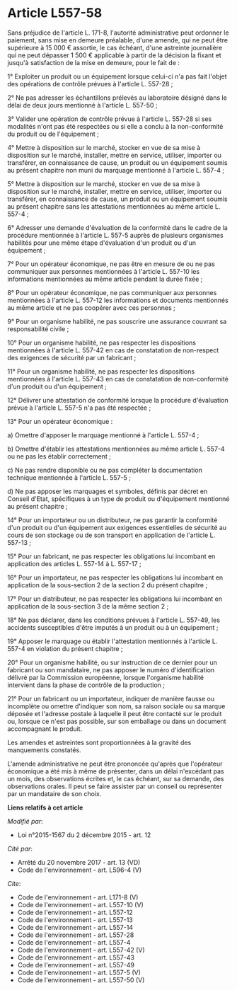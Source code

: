 # Article L557-58

Sans préjudice de l'article L. 171-8, l'autorité administrative peut ordonner le paiement, sans mise en demeure préalable,
d'une amende, qui ne peut être supérieure à 15 000 € assortie, le cas échéant, d'une astreinte journalière qui ne peut
dépasser 1 500 € applicable à partir de la décision la fixant et jusqu'à satisfaction de la mise en demeure, pour le fait
de : 

1° Exploiter un produit ou un équipement lorsque celui-ci n'a pas fait l'objet des opérations de contrôle prévues à l'article
L. 557-28 ; 

2° Ne pas adresser les échantillons prélevés au laboratoire désigné dans le délai de deux jours mentionné à l'article L.
557-50 ; 

3° Valider une opération de contrôle prévue à l'article L. 557-28 si ses modalités n'ont pas été respectées ou si elle a
conclu à la non-conformité du produit ou de l'équipement ; 

4° Mettre à disposition sur le marché, stocker en vue de sa mise à disposition sur le marché, installer, mettre en service,
utiliser, importer ou transférer, en connaissance de cause, un produit ou un équipement soumis au présent chapitre non muni
du marquage mentionné à l'article L. 557-4 ; 

5° Mettre à disposition sur le marché, stocker en vue de sa mise à disposition sur le marché, installer, mettre en service,
utiliser, importer ou transférer, en connaissance de cause, un produit ou un équipement soumis au présent chapitre sans les
attestations mentionnées au même article L. 557-4 ; 

6° Adresser une demande d'évaluation de la conformité dans le cadre de la procédure mentionnée à l'article L. 557-5 auprès de
plusieurs organismes habilités pour une même étape d'évaluation d'un produit ou d'un équipement ; 

7° Pour un opérateur économique, ne pas être en mesure de ou ne pas communiquer aux personnes mentionnées à l'article L.
557-10 les informations mentionnées au même article pendant la durée fixée ; 

8° Pour un opérateur économique, ne pas communiquer aux personnes mentionnées à l'article L. 557-12 les informations et
documents mentionnés au même article et ne pas coopérer avec ces personnes ; 

9° Pour un organisme habilité, ne pas souscrire une assurance couvrant sa responsabilité civile ; 

10° Pour un organisme habilité, ne pas respecter les dispositions mentionnées à l'article L. 557-42 en cas de constatation de
non-respect des exigences de sécurité par un fabricant ; 

11° Pour un organisme habilité, ne pas respecter les dispositions mentionnées à l'article L. 557-43 en cas de constatation de
non-conformité d'un produit ou d'un équipement ; 

12° Délivrer une attestation de conformité lorsque la procédure d'évaluation prévue à l'article L. 557-5 n'a pas été
respectée ; 

13° Pour un opérateur économique : 

a) Omettre d'apposer le marquage mentionné à l'article L. 557-4 ; 

b) Omettre d'établir les attestations mentionnées au même article L. 557-4 ou ne pas les établir correctement ; 

c) Ne pas rendre disponible ou ne pas compléter la documentation technique mentionnée à l'article L. 557-5 ; 

d) Ne pas apposer les marquages et symboles, définis par décret en Conseil d'Etat, spécifiques à un type de produit ou
d'équipement mentionné au présent chapitre ; 

14° Pour un importateur ou un distributeur, ne pas garantir la conformité d'un produit ou d'un équipement aux exigences
essentielles de sécurité au cours de son stockage ou de son transport en application de l'article L. 557-13 ; 

15° Pour un fabricant, ne pas respecter les obligations lui incombant en application des articles L. 557-14 à L. 557-17 ; 

16° Pour un importateur, ne pas respecter les obligations lui incombant en application de la sous-section 2 de la section 2
du présent chapitre ; 

17° Pour un distributeur, ne pas respecter les obligations lui incombant en application de la sous-section 3 de la même
section 2 ; 

18° Ne pas déclarer, dans les conditions prévues à l'article L. 557-49, les accidents susceptibles d'être imputés à un
produit ou à un équipement ; 

19° Apposer le marquage ou établir l'attestation mentionnés à l'article L. 557-4 en violation du présent chapitre ; 

20° Pour un organisme habilité, ou sur instruction de ce dernier pour un fabricant ou son mandataire, ne pas apposer le
numéro d'identification délivré par la Commission européenne, lorsque l'organisme habilité intervient dans la phase de
contrôle de la production ; 

21° Pour un fabricant ou un importateur, indiquer de manière fausse ou incomplète ou omettre d'indiquer son nom, sa raison
sociale ou sa marque déposée et l'adresse postale à laquelle il peut être contacté sur le produit ou, lorsque ce n'est pas
possible, sur son emballage ou dans un document accompagnant le produit. 

Les amendes et astreintes sont proportionnées à la gravité des manquements constatés. 

L'amende administrative ne peut être prononcée qu'après que l'opérateur économique a été mis à même de présenter, dans un
délai n'excédant pas un mois, des observations écrites et, le cas échéant, sur sa demande, des observations orales. Il peut
se faire assister par un conseil ou représenter par un mandataire de son choix.

**Liens relatifs à cet article**

_Modifié par_:

  - Loi n°2015-1567 du 2 décembre 2015 - art. 12

_Cité par_:

  - Arrêté du 20 novembre 2017 - art. 13 (VD)
  - Code de l'environnement - art. L596-4 (V)

_Cite_:

  - Code de l'environnement - art. L171-8 (V)
  - Code de l'environnement - art. L557-10 (V)
  - Code de l'environnement - art. L557-12
  - Code de l'environnement - art. L557-13
  - Code de l'environnement - art. L557-14
  - Code de l'environnement - art. L557-28
  - Code de l'environnement - art. L557-4
  - Code de l'environnement - art. L557-42 (V)
  - Code de l'environnement - art. L557-43
  - Code de l'environnement - art. L557-49
  - Code de l'environnement - art. L557-5 (V)
  - Code de l'environnement - art. L557-50 (V)
